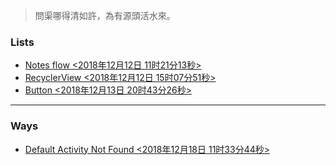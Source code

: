 > 問渠哪得清如許，為有源頭活水來。

### Lists

 - [Notes flow <2018年12月12日 11时21分13秒>](https://pointerto.github.io/notes/notesflow.html)
 - [RecyclerView <2018年12月12日 15时07分51秒>](https://pointerto.github.io/notes/RecyclerView.html)
 - [Button <2018年12月13日 20时43分26秒>](https://pointerto.github.io/notes/Button.html)
 


----------
### Ways
- [Default Activity Not Found <2018年12月18日 11时33分44秒>](https://pointerto.github.io/notes/DANF.html)